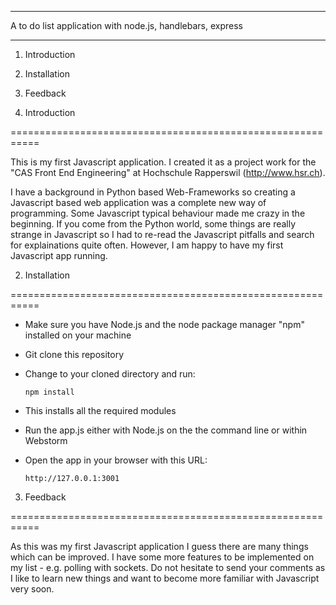 ***********************************************************

A to do list application with node.js, handlebars, express

***********************************************************

1. Introduction
2. Installation
3. Feedback


1. Introduction

===========================================================

This is my first Javascript application. I created it as a project work for the
"CAS Front End Engineering" at Hochschule Rapperswil (http://www.hsr.ch).

I have a background in Python based Web-Frameworks so creating a
Javascript based web application was a complete new way of programming. Some Javascript typical behaviour made
me crazy in the beginning. If you come from the Python world, some things are really strange in Javascript so
I had to re-read the Javascript pitfalls and search for explainations quite often.
However, I am happy to have my first Javascript app running.




2. Installation

===========================================================

  - Make sure you have Node.js and the node package manager "npm" installed on your machine

  - Git clone this repository

  - Change to your cloned directory and run:

        npm install

  - This installs all the required modules

  - Run the app.js either with Node.js on the the command line or within Webstorm

  - Open the app in your browser with this URL:

        http://127.0.0.1:3001



3. Feedback

===========================================================

As this was my first Javascript application I guess there are many things which can be improved.
I have some more features to be implemented on my list - e.g. polling with sockets.
Do not hesitate to send your comments as I like to learn new things and want to become more
familiar with Javascript very soon.